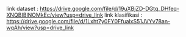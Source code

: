 link dataset : https://drive.google.com/file/d/19uXBjZD-DGtq_DHfeq-XNQBIBlNOMkEc/view?usp=drive_link
link klasifikasi : https://drive.google.com/file/d/1Lxht7y0FY0FfualxS51JVYv78an-wqAh/view?usp=drive_link
